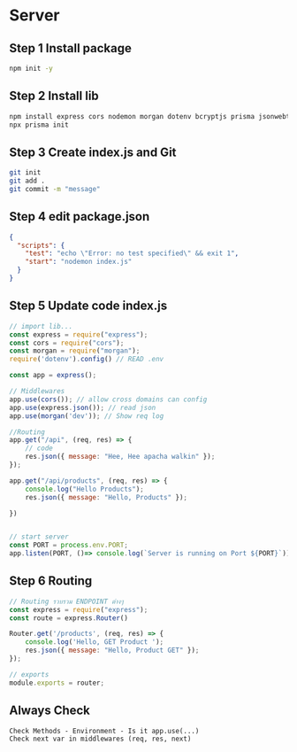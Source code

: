 # Server

## Step 1 Install package

```bash
npm init -y
```

## Step 2 Install lib

```bash
npm install express cors nodemon morgan dotenv bcryptjs prisma jsonwebtoken zod
npx prisma init
```

## Step 3 Create index.js and Git

```bash
git init
git add .
git commit -m "message"
```

## Step 4 edit package.json

```json
{
  "scripts": {
    "test": "echo \"Error: no test specified\" && exit 1",
    "start": "nodemon index.js"
  }
}
```

## Step 5 Update code index.js

```Javascript
// import lib...
const express = require("express");
const cors = require("cors");
const morgan = require("morgan");
require('dotenv').config() // READ .env

const app = express();

// Middlewares
app.use(cors()); // allow cross domains can config
app.use(express.json()); // read json
app.use(morgan('dev')); // Show req log

//Routing
app.get("/api", (req, res) => {
    // code
    res.json({ message: "Hee, Hee apacha walkin" });
});

app.get("/api/products", (req, res) => {
    console.log("Hello Products");
    res.json({ message: "Hello, Products" });

})


// start server
const PORT = process.env.PORT;
app.listen(PORT, ()=> console.log(`Server is running on Port ${PORT}`));
```

## Step 6 Routing

```Javascript
// Routing รวบรวม ENDPOINT ต่างๆ
const express = require("express");
const route = express.Router()

Router.get('/products', (req, res) => {
    console.log('Hello, GET Product ');
    res.json({ message: "Hello, Product GET" });
});

// exports
module.exports = router;
```

## Always Check

```text
Check Methods - Environment - Is it app.use(...)
Check next var in middlewares (req, res, next)
```
